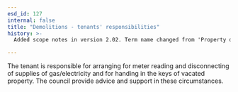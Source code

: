 ```yaml
---
esd_id: 127
internal: false
title: "Demolitions - tenants' responsibilities"
history: >-
  Added scope notes in version 2.02. Term name changed from 'Property demolition - services for council tenants affected by - tenants responsibilities' to 'Land and property - demolitions - council tenants' responsibilities' in version 3.00. Name changed to 'Demolitions - tenants' responsibilities' in version 4.00.

---
```


The tenant is responsible for arranging for meter reading and disconnecting of supplies of gas/electricity and for handing in the keys of vacated property.  The council provide advice and support in these circumstances.


